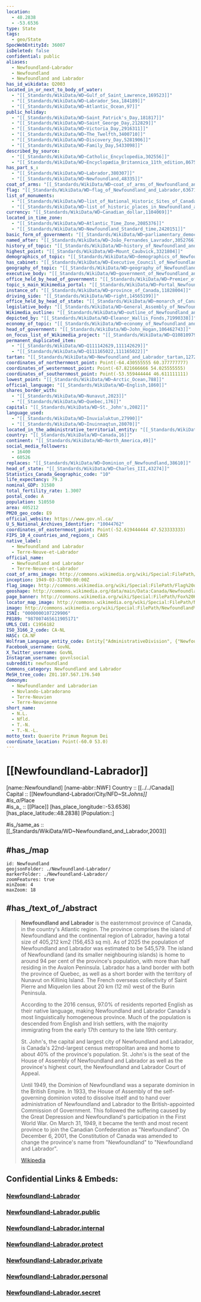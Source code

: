 ```yaml
---
location:
  - 48.2838
  - -53.6536
type: State
tags:
  - geo/State
SpocWebEntityId: 36007
isDeleted: false
confidential: public
aliases:
  - Newfoundland-Labrador
  - Newfoundland
  - Newfoundland and Labrador
has_id_wikidata: Q2003
located_in_or_next_to_body_of_water:
  - "[[_Standards/WikiData/WD~Gulf_of_Saint_Lawrence,169523]]"
  - "[[_Standards/WikiData/WD~Labrador_Sea,184189]]"
  - "[[_Standards/WikiData/WD~Atlantic_Ocean,97]]"
public_holiday:
  - "[[_Standards/WikiData/WD~Saint_Patrick's_Day,181817]]"
  - "[[_Standards/WikiData/WD~Saint_George_Day,212829]]"
  - "[[_Standards/WikiData/WD~Victoria_Day,2916311]]"
  - "[[_Standards/WikiData/WD~The_Twelfth,3400710]]"
  - "[[_Standards/WikiData/WD~Discovery_Day,5281906]]"
  - "[[_Standards/WikiData/WD~Family_Day,5433098]]"
described_by_source:
  - "[[_Standards/WikiData/WD~Catholic_Encyclopedia,302556]]"
  - "[[_Standards/WikiData/WD~Encyclopædia_Britannica_11th_edition,867541]]"
has_part_s_:
  - "[[_Standards/WikiData/WD~Labrador,380307]]"
  - "[[_Standards/WikiData/WD~Newfoundland,48335]]"
coat_of_arms: "[[_Standards/WikiData/WD~coat_of_arms_of_Newfoundland_and_Labrador,581070]]"
flag: "[[_Standards/WikiData/WD~flag_of_Newfoundland_and_Labrador,636719]]"
list_of_monuments:
  - "[[_Standards/WikiData/WD~list_of_National_Historic_Sites_of_Canada_in_Newfoundland_and_Labrador,742416]]"
  - "[[_Standards/WikiData/WD~list_of_historic_places_in_Newfoundland_and_Labrador,3250828]]"
currency: "[[_Standards/WikiData/WD~Canadian_dollar,1104069]]"
located_in_time_zone:
  - "[[_Standards/WikiData/WD~Atlantic_Time_Zone,2085376]]"
  - "[[_Standards/WikiData/WD~Newfoundland_Standard_time,2420151]]"
basic_form_of_government: "[[_Standards/WikiData/WD~parliamentary_democracy,3043547]]"
named_after: "[[_Standards/WikiData/WD~João_Fernandes_Lavrador,3052766]]"
history_of_topic: "[[_Standards/WikiData/WD~history_of_Newfoundland_and_Labrador,3136824]]"
highest_point: "[[_Standards/WikiData/WD~Mount_Caubvick,3321804]]"
demographics_of_topic: "[[_Standards/WikiData/WD~demographics_of_Newfoundland_and_Labrador,5256046]]"
has_cabinet: "[[_Standards/WikiData/WD~Executive_Council_of_Newfoundland_and_Labrador,5419822]]"
geography_of_topic: "[[_Standards/WikiData/WD~geography_of_Newfoundland_and_Labrador,5535206]]"
executive_body: "[[_Standards/WikiData/WD~government_of_Newfoundland_and_Labrador,5589273]]"
office_held_by_head_of_government: "[[_Standards/WikiData/WD~Premier_of_Newfoundland_and_Labrador,7240356]]"
topic_s_main_Wikimedia_portal: "[[_Standards/WikiData/WD~Portal_Newfoundland_and_Labrador,10992090]]"
instance_of: "[[_Standards/WikiData/WD~province_of_Canada,11828004]]"
driving_side: "[[_Standards/WikiData/WD~right,14565199]]"
office_held_by_head_of_state: "[[_Standards/WikiData/WD~monarch_of_Canada,14931511]]"
legislative_body: "[[_Standards/WikiData/WD~General_Assembly_of_Newfoundland_and_Labrador,15150636]]"
Wikimedia_outline: "[[_Standards/WikiData/WD~outline_of_Newfoundland_and_Labrador,37483487]]"
depicted_by: "[[_Standards/WikiData/WD~Eleanor_Wallis_Fonds,71990338]]"
economy_of_topic: "[[_Standards/WikiData/WD~economy_of_Newfoundland_and_Labrador,101584259]]"
head_of_government: "[[_Standards/WikiData/WD~John_Hogan,106462743]]"
on_focus_list_of_Wikimedia_project: "[[_Standards/WikiData/WD~Q108109790,108109790]]"
permanent_duplicated_item:
  - "[[_Standards/WikiData/WD~Q111142629,111142629]]"
  - "[[_Standards/WikiData/WD~Q111165022,111165022]]"
tartan: "[[_Standards/WikiData/WD~Newfoundland_and_Labrador_tartan,127278531]]"
coordinates_of_northernmost_point: Point(-64.430555555 60.377777777)
coordinates_of_westernmost_point: Point(-67.821666666 54.025555555)
coordinates_of_southernmost_point: Point(-53.559444444 46.611111111)
lowest_point: "[[_Standards/WikiData/WD~Arctic_Ocean,788]]"
official_language: "[[_Standards/WikiData/WD~English,1860]]"
shares_border_with:
  - "[[_Standards/WikiData/WD~Nunavut,2023]]"
  - "[[_Standards/WikiData/WD~Quebec,176]]"
capital: "[[_Standards/WikiData/WD~St._John's,2082]]"
language_used:
  - "[[_Standards/WikiData/WD~Inuvialuktun,27990]]"
  - "[[_Standards/WikiData/WD~Inuinnaqtun,28070]]"
located_in_the_administrative_territorial_entity: "[[_Standards/WikiData/WD~Canada,16]]"
country: "[[_Standards/WikiData/WD~Canada,16]]"
continent: "[[_Standards/WikiData/WD~North_America,49]]"
social_media_followers:
  - 16400
  - 60526
replaces: "[[_Standards/WikiData/WD~Dominion_of_Newfoundland,38610]]"
head_of_state: "[[_Standards/WikiData/WD~Charles_III,43274]]"
Statistics_Canada_Geographic_code: "10"
life_expectancy: 79.3
nominal_GDP: 31580
total_fertility_rate: 1.3007
postal_code: A
population: 510550
area: 405212
PM20_geo_code: E9
official_website: https://www.gov.nl.ca/
U_S_National_Archives_Identifier: "10044762"
coordinates_of_easternmost_point: Point(-52.619444444 47.523333333)
FIPS_10_4_countries_and_regions_: CA05
native_label:
  - Newfoundland and Labrador
  - Terre-Neuve-et-Labrador
official_name:
  - Newfoundland and Labrador
  - Terre-Neuve-et-Labrador
coat_of_arms_image: http://commons.wikimedia.org/wiki/Special:FilePath/Coat%20of%20Arms%20of%20Newfoundland%20and%20Labrador.svg
inception: 1949-03-31T00:00:00Z
flag_image: http://commons.wikimedia.org/wiki/Special:FilePath/Flag%20of%20Newfoundland%20and%20Labrador.svg
geoshape: http://commons.wikimedia.org/data/main/Data:Canada/Newfoundland+and+Labrador.map
page_banner: http://commons.wikimedia.org/wiki/Special:FilePath/Fox%20Harbour%20%28Newfoundland%29%20banner%20Sunset.jpg
locator_map_image: http://commons.wikimedia.org/wiki/Special:FilePath/Newfoundland%20and%20Labrador%20in%20Canada%202.svg
image: http://commons.wikimedia.org/wiki/Special:FilePath/Newfoundland%20in%20winter%20as%20seen%20by%20Envisat%20ESA229908.jpg
ISNI: "0000000107229906"
P8189: "987007465611905171"
UMLS_CUI: C1956182
ISO_3166_2_code: CA-NL
HASC: CA.NF
Wolfram_Language_entity_code: Entity["AdministrativeDivision", {"NewfoundlandAndLabrador", "Canada"}]
Facebook_username: GovNL
X_Twitter_username: GovNL
Instagram_username: govnlsocial
subreddit: newfoundland
Commons_category: Newfoundland and Labrador
MeSH_tree_code: Z01.107.567.176.540
demonym:
  - Newfoundlander and Labradorian
  - Novlando-Labradorano
  - Terre-Neuvien
  - Terre-Neuvienne
short_name:
  - N.L.
  - Nfld.
  - T.-N.
  - T.-N.-L.
motto_text: Quaerite Primum Regnum Dei
coordinate_location: Point(-60.0 53.0)
---
```


# [[Newfoundland-Labrador]] 

[name::Newfoundland] 
[name-abbr::NWF] 
Country :: [[../../Canada]]  
Capital :: [[Newfoundland-Labrador/City/NFD~St._Johns]]  
#is_a_/Place  
#is_a_ :: [[Place]] 
[has_place_longitude::-53.6536] 
[has_place_latitude::48.2838] 
[Population::] 

#is_/same_as :: [[_Standards/WikiData/WD~Newfoundland_and_Labrador,2003]] 

## #has_/map 

```leaflet
id: Newfoundland
geojsonFolder: ./Newfoundland-Labrador/
markerFolder: ./Newfoundland-Labrador/
zoomFeatures: true 
minZoom: 4 
maxZoom: 18
```


## #has_/text_of_/abstract 

> **Newfoundland and Labrador** is the easternmost province of Canada, in the country's Atlantic region. The province comprises the island of Newfoundland and the continental region of Labrador, having a total size of 405,212 km2 (156,453 sq mi).  As of 2025 the population of Newfoundland and Labrador was estimated to be 545,579. The island of Newfoundland (and its smaller neighbouring islands) is home to around 94 per cent of the province's population, with more than half residing in the Avalon Peninsula. Labrador has a land border with both the province of Quebec, as well as a short border with the territory of Nunavut on Killiniq Island. The French overseas collectivity of Saint Pierre and Miquelon lies about 20 km (12 mi) west of the Burin Peninsula.
>
> According to the 2016 census, 97.0% of residents reported English as their native language, making Newfoundland and Labrador Canada's most linguistically homogeneous province. Much of the population is descended from English and Irish settlers, with the majority immigrating from the early 17th century to the late 19th century.
>
> St. John's, the capital and largest city of Newfoundland and Labrador, is Canada's 22nd-largest census metropolitan area and home to about 40% of the province's population. St. John's is the seat of the House of Assembly of Newfoundland and Labrador as well as the province's highest court, the Newfoundland and Labrador Court of Appeal.
>
> Until 1949, the Dominion of Newfoundland was a separate dominion in the British Empire. In 1933, the House of Assembly of the self-governing dominion voted to dissolve itself and to hand over administration of Newfoundland and Labrador to the British-appointed Commission of Government. This followed the suffering caused by the Great Depression and Newfoundland's participation in the First World War. On March 31, 1949, it became the tenth and most recent province to join the Canadian Confederation as "Newfoundland". On December 6, 2001, the Constitution of Canada was amended to change the province's name from "Newfoundland" to "Newfoundland and Labrador".
>
> [Wikipedia](https://en.wikipedia.org/wiki/Newfoundland%20and%20Labrador)  

## Confidential Links & Embeds: 

### [Newfoundland-Labrador](/_Standards/Earth/Continent/America~North/Canada/provinces~Canada/Newfoundland-Labrador.md) 

### [Newfoundland-Labrador.public](/_public/Earth/Continent/America~North/Canada/provinces~Canada/Newfoundland-Labrador.public.md) 

### [Newfoundland-Labrador.internal](/_internal/Earth/Continent/America~North/Canada/provinces~Canada/Newfoundland-Labrador.internal.md) 

### [Newfoundland-Labrador.protect](/_protect/Earth/Continent/America~North/Canada/provinces~Canada/Newfoundland-Labrador.protect.md) 

### [Newfoundland-Labrador.private](/_private/Earth/Continent/America~North/Canada/provinces~Canada/Newfoundland-Labrador.private.md) 

### [Newfoundland-Labrador.personal](/_personal/Earth/Continent/America~North/Canada/provinces~Canada/Newfoundland-Labrador.personal.md) 

### [Newfoundland-Labrador.secret](/_secret/Earth/Continent/America~North/Canada/provinces~Canada/Newfoundland-Labrador.secret.md)

